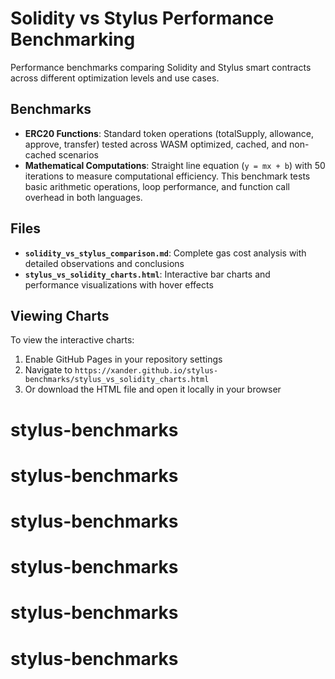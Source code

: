 # Solidity vs Stylus Performance Benchmarking

Performance benchmarks comparing Solidity and Stylus smart contracts across different optimization levels and use cases.

## Benchmarks

- **ERC20 Functions**: Standard token operations (totalSupply, allowance, approve, transfer) tested across WASM optimized, cached, and non-cached scenarios
- **Mathematical Computations**: Straight line equation (`y = mx + b`) with 50 iterations to measure computational efficiency. This benchmark tests basic arithmetic operations, loop performance, and function call overhead in both languages.

## Files

- **`solidity_vs_stylus_comparison.md`**: Complete gas cost analysis with detailed observations and conclusions
- **`stylus_vs_solidity_charts.html`**: Interactive bar charts and performance visualizations with hover effects

## Viewing Charts

To view the interactive charts:
1. Enable GitHub Pages in your repository settings
2. Navigate to `https://xander.github.io/stylus-benchmarks/stylus_vs_solidity_charts.html`
3. Or download the HTML file and open it locally in your browser
# stylus-benchmarks
# stylus-benchmarks
# stylus-benchmarks
# stylus-benchmarks
# stylus-benchmarks
# stylus-benchmarks
